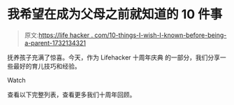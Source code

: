 # 我希望在成为父母之前就知道的 10 件事

> 原文:[https://life hacker . com/10-things-I-wish-I-known-before-being-a-parent-1732134321](https://lifehacker.com/10-things-i-wish-i-had-known-before-becoming-a-parent-1732134321)

抚养孩子充满了惊喜。今天，作为 Lifehacker 十周年庆典 的一部分，我们分享一些最好的育儿技巧和经验。

Watch

查看以下完整列表，查看更多我们十周年回顾。